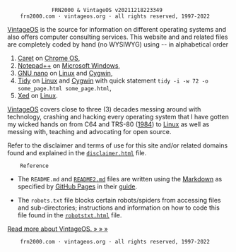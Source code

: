                   FRN2000 & VintageOS v20211218223349
        frn2000.com · vintageos.org · all rights reserved, 1997-2022

[VintageOS](https://vintageos.org/) is the source for information on
different operating systems and also offers computer consulting
services.  This website and and related files are completely coded by
hand (no WYSIWYG) using -- in alphabetical order

1. [Caret](https://thomaswilburn.net/caret/) on
[Chrome OS](https://google.com/chromebook/),
2. [Notepad++](http://notepad-plus-plus.org/) on
[Microsoft Windows](https://vintageos.org/windows.html),
3. [GNU nano](https://nano-editor.org/) on
[Linux](https://vintageos.org/linux.html) and
[Cygwin](https://vintageos.org/unix.html#Cygwin),
4. [Tidy](http://html-tidy.org/) on
[Linux](https://vintageos.org/linux.html) and
[Cygwin](https://vintageos.org/unix.html#Cygwin) with quick statement
`tidy -i -w 72 -o some_page.html some_page.html`,
5. [Xed](https://community.linuxmint.com/software/view/xed) on
[Linux](https://vintageos.org/linux.html).

[VintageOS](https://vintageos.org/) covers close to three (3) decades
messing around with technology, crashing and hacking every operating
system that I have gotten my wicked hands on from C64 and TRS-80
([1984](https://vintageos.org/basic.html)) to
[Linux](https://vintageos.org/linux.html) as well as messing with,
teaching and advocating for open source.

Refer to the disclaimer and terms of use for this site and/or related
domains found and explained in the
[`disclaimer.html`](https://vintageos.org/disclaimer.html) file.

        Reference

* The `README.md` and [`README2.md`](README2.md) files are written using
the [Markdown](https://daringfireball.net/projects/markdown/) as
specified by [GitHub Pages](https://pages.github.com/) in their
[guide](https://guides.github.com/features/mastering-markdown/).

* The `robots.txt` file blocks certain robots/spiders from accessing
files and sub-directories;  instructions and information on how to code
this file found in the
[`robotstxt.html`](http://robotstxt.org/robotstxt.html) file.

[Read more about VintageOS.  » » »](README2.md)

        frn2000.com · vintageos.org · all rights reserved, 1997-2022
